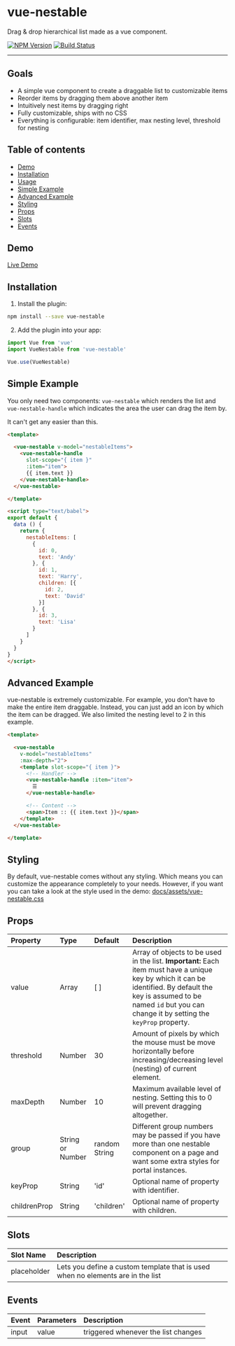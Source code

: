 # vue-nestable

Drag & drop hierarchical list made as a vue component.

[![NPM Version][npm-image]][npm-url]
[![Build Status][travis-image]][travis-url]

[npm-image]: https://img.shields.io/npm/v/vue-nestable.svg?style=flat-square
[npm-url]: https://www.npmjs.com/package/vue-nestable

[travis-image]: https://img.shields.io/travis/rhwilr/vue-nestable/master.svg?style=flat-square
[travis-url]: https://travis-ci.org/rhwilr/vue-nestable

<hr />


## Goals
  - A simple vue component to create a draggable list to customizable items
  - Reorder items by dragging them above another item
  - Intuitively nest items by dragging right
  - Fully customizable, ships with no CSS
  - Everything is configurable: item identifier, max nesting level, threshold
    for nesting


## Table of contents
  * [Demo](#Demo)
  * [Installation](#installation)
  * [Usage](#usage)
  * [Simple Example](#simple-example)
  * [Advanced Example](#advanced-example)
  * [Styling](#styling)
  * [Props](#props)
  * [Slots](#slots)
  * [Events](#events)


## Demo

[Live Demo](https://rhwilr.github.io/vue-nestable/)


## Installation

1. Install the plugin:

```sh
npm install --save vue-nestable
```

2. Add the plugin into your app:

```js
import Vue from 'vue'
import VueNestable from 'vue-nestable'

Vue.use(VueNestable)
```


## Simple Example

You only need two components: `vue-nestable` which renders the list and
`vue-nestable-handle` which indicates the area the user can drag the item by.

It can't get any easier than this. 

```html
<template>

  <vue-nestable v-model="nestableItems">
    <vue-nestable-handle
      slot-scope="{ item }"
      :item="item">
      {{ item.text }}
    </vue-nestable-handle>
  </vue-nestable>

</template>

<script type="text/babel">
export default {
  data () {
    return {
      nestableItems: [
        {
          id: 0,
          text: 'Andy'
        }, {
          id: 1,
          text: 'Harry',
          children: [{
            id: 2,
            text: 'David'
          }]
        }, {
          id: 3,
          text: 'Lisa'
        }
      ]
    }
  }
}
</script>
```


## Advanced Example

vue-nestable is extremely customizable. For example, you don't have to make the
entire item draggable. Instead, you can just add an icon by which the item can be
dragged. We also limited the nesting level to 2 in this example.

```html
<template>

  <vue-nestable
    v-model="nestableItems"
    :max-depth="2">
    <template slot-scope="{ item }">
      <!-- Handler -->
      <vue-nestable-handle :item="item">
        ☰
      </vue-nestable-handle>

      <!-- Content -->
      <span>Item :: {{ item.text }}</span>
    </template>
  </vue-nestable>

</template>
```


## Styling

By default, vue-nestable comes without any styling. Which means you can
customize the appearance completely to your needs. However, if you want you can
take a look at the style used in the demo:
[docs/assets/vue-nestable.css](docs/assets/vue-nestable.css)


## Props
| Property     | Type             | Default       | Description                                                                                                                                                                                                                     |
| :----------- | :--------------- | :------------ | :------------------------------------------------------------------------------------------------------------------------------------------------------------------------------------------------------------------------------ |
| value        | Array            | [ ]           | Array of objects to be used in the list. **Important:** Each item must have a unique key by which it can be identified. By default the key is assumed to be named `id` but you can change it by setting the `keyProp` property. |
| threshold    | Number           | 30            | Amount of pixels by which the mouse must be move horizontally before increasing/decreasing level (nesting) of current element.                                                                                                  |
| maxDepth     | Number           | 10            | Maximum available level of nesting. Setting this to 0 will prevent dragging altogether.                                                                                                                                         |
| group        | String or Number | random String | Different group numbers may be passed if you have more than one nestable component on a page and want some extra styles for portal instances.                                                                                   |
| keyProp      | String           | 'id'          | Optional name of property with identifier.                                                                                                                                                                                      |
| childrenProp | String           | 'children'    | Optional name of property with children.                                                                                                                                                                                        |

## Slots
| Slot Name   | Description                                                                     |
| :---------- | :------------------------------------------------------------------------------ |
| placeholder | Lets you define a custom template that is used when no elements are in the list |


## Events
| Event | Parameters | Description                         |
| :---- | :--------- | :---------------------------------- |
| input | value      | triggered whenever the list changes |

